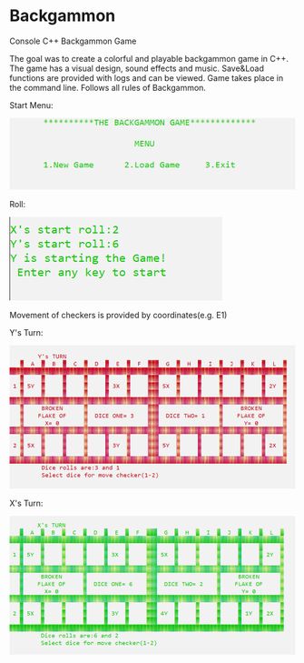 # Backgammon

Console C++ Backgammon Game

The goal was to create a colorful and playable backgammon game in C++. The game has a visual design, sound effects and music. Save&Load functions are provided with logs and can be viewed. Game takes place in the command line. Follows all rules of Backgammon. 



Start Menu:

![image](https://github.com/Ebdabrarlaluh/Backgammon/blob/master/images/startMenu.PNG)

Roll:

![startRoll](https://github.com/Ebdabrarlaluh/Backgammon/blob/master/images/startRoll.PNG)

Movement of checkers is provided by coordinates(e.g. E1)

Y's Turn:

![yTurn](https://github.com/Ebdabrarlaluh/Backgammon/blob/master/images/yTurn.PNG)

X's Turn:

![xTurn](https://github.com/Ebdabrarlaluh/Backgammon/blob/master/images/xTurn.PNG)

